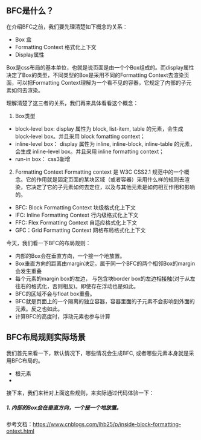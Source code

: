 ##  BFC是什么？

在介绍BFC之前，我们要先理清楚如下概念的关系：

* Box 盒
* Formatting Context 格式化上下文
* Display属性

Box是css布局的基本单位，也就是说页面是由一个个Box组成的。而display属性决定了Box的类型，不同类型的Box是采用不同的Formatting Context去渲染页面，可以把Formatting Context理解为一个看不见的容器，它规定了内部的子元素如何去渲染。

理解清楚了这三者的关系，我们再来具体看看这个概念：
1. Box类型

* block-level box: display 属性为 block, list-item, table 的元素，会生成 block-level box。并且采用 block fomatting context；
* inline-level box： display 属性为 inline, inline-block, inline-table 的元素，会生成 inline-level box。并且采用 inline formatting context；
* run-in box： css3新增
2. Formatting Context
 Formatting context 是 W3C CSS2.1 规范中的一个概念。它的作用就是固定页面的某块区域（或者容器）采用什么样的规则去渲染，它决定了它的子元素如何去定位，以及与其他元素是如何相互作用和影响的。
* BFC: Block Formatting Context 块级格式化上下文
* IFC: Inline Formatting Context  行内级格式化上下文
* FFC: Flex Formatting Context 自适应格式化上下文
* GFC：Grid Formatting Context 网格布局格式化上下文

今天，我们看一下BFC的布局规则：

* 内部的Box会在垂直方向，一个接一个地放置。
* Box垂直方向的距离由margin决定。属于同一个BFC的两个相邻Box的margin会发生重叠
* 每个元素的margin box的左边， 与包含块border box的左边相接触(对于从左往右的格式化，否则相反)。即使存在浮动也是如此。
* BFC的区域不会与float box重叠。
* BFC就是页面上的一个隔离的独立容器，容器里面的子元素不会影响到外面的元素。反之也如此。
* 计算BFC的高度时，浮动元素也参与计算


## BFC布局规则实际场景

我们首先来看一下，默认情况下，哪些情况会生成BFC, 或者哪些元素本身就是采用BFC布局的。

* 根元素
*


接下来，我们来针对上面这些规则，来实际通过代码体验一下：

##### 1. 内部的Box会在垂直方向，一个接一个地放置。

参考文档：https://www.cnblogs.com/lhb25/p/inside-block-formatting-ontext.html
